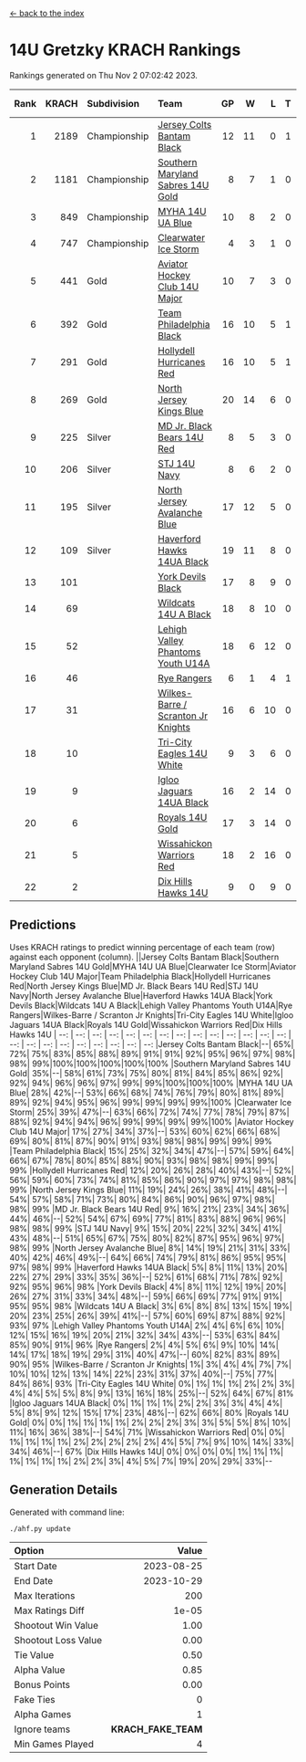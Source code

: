 [<- back to the index](readme.md)
# 14U Gretzky KRACH Rankings
Rankings generated on Thu Nov  2 07:02:42 2023.

Rank|KRACH|Subdivision|Team|GP|W|L|T|OTW|OTL|SoS|Exp Wins|Win Diff
---:|---:|:---|:---|---:|---:|---:|---:|---:|---:|---:|---:|---:
1|2189|Championship|[Jersey Colts Bantam Black](https://gamesheetstats.com/seasons/3659/teams/140580/schedule)|12|11|0|1|2|0|121|12.3|-0.0
2|1181|Championship|[Southern Maryland Sabres 14U Gold](https://gamesheetstats.com/seasons/3659/teams/140588/schedule)|8|7|1|0|0|0|191|7.9|0.0
3|849|Championship|[MYHA 14U UA Blue](https://gamesheetstats.com/seasons/3659/teams/140583/schedule)|10|8|2|0|1|2|242|8.9|0.0
4|747|Championship|[Clearwater Ice Storm](https://gamesheetstats.com/seasons/3659/teams/142500/schedule)|4|3|1|0|0|0|293|3.9|0.0
5|441|Gold|[Aviator Hockey Club 14U Major](https://gamesheetstats.com/seasons/3659/teams/140575/schedule)|10|7|3|0|1|1|431|7.8|-0.0
6|392|Gold|[Team Philadelphia Black](https://gamesheetstats.com/seasons/3659/teams/140590/schedule)|16|10|5|1|2|1|431|11.4|0.0
7|291|Gold|[Hollydell Hurricanes Red](https://gamesheetstats.com/seasons/3659/teams/140578/schedule)|16|10|5|1|1|1|349|11.4|0.0
8|269|Gold|[North Jersey Kings Blue](https://gamesheetstats.com/seasons/3659/teams/140585/schedule)|20|14|6|0|2|1|277|14.9|0.0
9|225|Silver|[MD Jr. Black Bears 14U Red](https://gamesheetstats.com/seasons/3659/teams/140581/schedule)|8|5|3|0|0|0|153|5.9|0.0
10|206|Silver|[STJ 14U Navy](https://gamesheetstats.com/seasons/3659/teams/140589/schedule)|8|6|2|0|0|1|282|6.9|0.0
11|195|Silver|[North Jersey Avalanche Blue](https://gamesheetstats.com/seasons/3659/teams/140584/schedule)|17|12|5|0|0|1|160|12.9|0.0
12|109|Silver|[Haverford Hawks 14UA Black](https://gamesheetstats.com/seasons/3659/teams/140577/schedule)|19|11|8|0|0|2|260|11.9|0.0
13|101||[York Devils Black](https://gamesheetstats.com/seasons/3659/teams/140595/schedule)|17|8|9|0|1|0|293|8.9|0.0
14|69||[Wildcats 14U A Black](https://gamesheetstats.com/seasons/3659/teams/140592/schedule)|18|8|10|0|1|1|364|8.9|0.0
15|52||[Lehigh Valley Phantoms Youth U14A](https://gamesheetstats.com/seasons/3659/teams/140582/schedule)|18|6|12|0|0|0|514|6.9|0.0
16|46||[Rye Rangers](https://gamesheetstats.com/seasons/3659/teams/140587/schedule)|6|1|4|1|0|0|324|2.4|0.0
17|31||[Wilkes-Barre / Scranton Jr Knights](https://gamesheetstats.com/seasons/3659/teams/140593/schedule)|16|6|10|0|0|0|169|6.9|0.0
18|10||[Tri-City Eagles 14U White](https://gamesheetstats.com/seasons/3659/teams/140591/schedule)|9|3|6|0|0|0|76|3.9|0.0
19|9||[Igloo Jaguars 14UA Black](https://gamesheetstats.com/seasons/3659/teams/140579/schedule)|16|2|14|0|0|0|407|2.9|0.0
20|6||[Royals 14U Gold](https://gamesheetstats.com/seasons/3659/teams/140586/schedule)|17|3|14|0|0|0|86|3.9|0.0
21|5||[Wissahickon Warriors Red](https://gamesheetstats.com/seasons/3659/teams/140594/schedule)|18|2|16|0|0|0|175|2.9|0.0
22|2||[Dix Hills Hawks 14U](https://gamesheetstats.com/seasons/3659/teams/140576/schedule)|9|0|9|0|0|0|379|0.9|0.0

## Predictions
Uses KRACH ratings to predict winning percentage of each team (row) against each opponent (column).
||Jersey Colts Bantam Black|Southern Maryland Sabres 14U Gold|MYHA 14U UA Blue|Clearwater Ice Storm|Aviator Hockey Club 14U Major|Team Philadelphia Black|Hollydell Hurricanes Red|North Jersey Kings Blue|MD Jr. Black Bears 14U Red|STJ 14U Navy|North Jersey Avalanche Blue|Haverford Hawks 14UA Black|York Devils Black|Wildcats 14U A Black|Lehigh Valley Phantoms Youth U14A|Rye Rangers|Wilkes-Barre / Scranton Jr Knights|Tri-City Eagles 14U White|Igloo Jaguars 14UA Black|Royals 14U Gold|Wissahickon Warriors Red|Dix Hills Hawks 14U
| --: | --: | --: | --: | --: | --: | --: | --: | --: | --: | --: | --: | --: | --: | --: | --: | --: | --: | --: | --: | --: | --: | --: 
|Jersey Colts Bantam Black|--| 65%| 72%| 75%| 83%| 85%| 88%| 89%| 91%| 91%| 92%| 95%| 96%| 97%| 98%| 98%| 99%|100%|100%|100%|100%|100%
|Southern Maryland Sabres 14U Gold| 35%|--| 58%| 61%| 73%| 75%| 80%| 81%| 84%| 85%| 86%| 92%| 92%| 94%| 96%| 96%| 97%| 99%| 99%|100%|100%|100%
|MYHA 14U UA Blue| 28%| 42%|--| 53%| 66%| 68%| 74%| 76%| 79%| 80%| 81%| 89%| 89%| 92%| 94%| 95%| 96%| 99%| 99%| 99%| 99%|100%
|Clearwater Ice Storm| 25%| 39%| 47%|--| 63%| 66%| 72%| 74%| 77%| 78%| 79%| 87%| 88%| 92%| 94%| 94%| 96%| 99%| 99%| 99%| 99%|100%
|Aviator Hockey Club 14U Major| 17%| 27%| 34%| 37%|--| 53%| 60%| 62%| 66%| 68%| 69%| 80%| 81%| 87%| 90%| 91%| 93%| 98%| 98%| 99%| 99%| 99%
|Team Philadelphia Black| 15%| 25%| 32%| 34%| 47%|--| 57%| 59%| 64%| 66%| 67%| 78%| 80%| 85%| 88%| 90%| 93%| 98%| 98%| 99%| 99%| 99%
|Hollydell Hurricanes Red| 12%| 20%| 26%| 28%| 40%| 43%|--| 52%| 56%| 59%| 60%| 73%| 74%| 81%| 85%| 86%| 90%| 97%| 97%| 98%| 98%| 99%
|North Jersey Kings Blue| 11%| 19%| 24%| 26%| 38%| 41%| 48%|--| 54%| 57%| 58%| 71%| 73%| 80%| 84%| 86%| 90%| 96%| 97%| 98%| 98%| 99%
|MD Jr. Black Bears 14U Red|  9%| 16%| 21%| 23%| 34%| 36%| 44%| 46%|--| 52%| 54%| 67%| 69%| 77%| 81%| 83%| 88%| 96%| 96%| 98%| 98%| 99%
|STJ 14U Navy|  9%| 15%| 20%| 22%| 32%| 34%| 41%| 43%| 48%|--| 51%| 65%| 67%| 75%| 80%| 82%| 87%| 95%| 96%| 97%| 98%| 99%
|North Jersey Avalanche Blue|  8%| 14%| 19%| 21%| 31%| 33%| 40%| 42%| 46%| 49%|--| 64%| 66%| 74%| 79%| 81%| 86%| 95%| 95%| 97%| 98%| 99%
|Haverford Hawks 14UA Black|  5%|  8%| 11%| 13%| 20%| 22%| 27%| 29%| 33%| 35%| 36%|--| 52%| 61%| 68%| 71%| 78%| 92%| 92%| 95%| 96%| 98%
|York Devils Black|  4%|  8%| 11%| 12%| 19%| 20%| 26%| 27%| 31%| 33%| 34%| 48%|--| 59%| 66%| 69%| 77%| 91%| 91%| 95%| 95%| 98%
|Wildcats 14U A Black|  3%|  6%|  8%|  8%| 13%| 15%| 19%| 20%| 23%| 25%| 26%| 39%| 41%|--| 57%| 60%| 69%| 87%| 88%| 92%| 93%| 97%
|Lehigh Valley Phantoms Youth U14A|  2%|  4%|  6%|  6%| 10%| 12%| 15%| 16%| 19%| 20%| 21%| 32%| 34%| 43%|--| 53%| 63%| 84%| 85%| 90%| 91%| 96%
|Rye Rangers|  2%|  4%|  5%|  6%|  9%| 10%| 14%| 14%| 17%| 18%| 19%| 29%| 31%| 40%| 47%|--| 60%| 82%| 83%| 89%| 90%| 95%
|Wilkes-Barre / Scranton Jr Knights|  1%|  3%|  4%|  4%|  7%|  7%| 10%| 10%| 12%| 13%| 14%| 22%| 23%| 31%| 37%| 40%|--| 75%| 77%| 84%| 86%| 93%
|Tri-City Eagles 14U White|  0%|  1%|  1%|  1%|  2%|  2%|  3%|  4%|  4%|  5%|  5%|  8%|  9%| 13%| 16%| 18%| 25%|--| 52%| 64%| 67%| 81%
|Igloo Jaguars 14UA Black|  0%|  1%|  1%|  1%|  2%|  2%|  3%|  3%|  4%|  4%|  5%|  8%|  9%| 12%| 15%| 17%| 23%| 48%|--| 62%| 66%| 80%
|Royals 14U Gold|  0%|  0%|  1%|  1%|  1%|  1%|  2%|  2%|  2%|  3%|  3%|  5%|  5%|  8%| 10%| 11%| 16%| 36%| 38%|--| 54%| 71%
|Wissahickon Warriors Red|  0%|  0%|  1%|  1%|  1%|  1%|  2%|  2%|  2%|  2%|  2%|  4%|  5%|  7%|  9%| 10%| 14%| 33%| 34%| 46%|--| 67%
|Dix Hills Hawks 14U|  0%|  0%|  0%|  0%|  1%|  1%|  1%|  1%|  1%|  1%|  1%|  2%|  2%|  3%|  4%|  5%|  7%| 19%| 20%| 29%| 33%|--

## Generation Details

Generated with command line:
```
./ahf.py update
```

| Option | Value |
| :----- | ----: |
| Start Date | 2023-08-25 |
| End Date | 2023-10-29 |
| Max Iterations | 200 |
| Max Ratings Diff | 1e-05 |
| Shootout Win Value | 1.00 |
| Shootout Loss Value | 0.00 |
| Tie Value | 0.50 |
| Alpha Value | 0.85 |
| Bonus Points | 0.00 |
| Fake Ties | 0 |
| Alpha Games | 1 |
| Ignore teams | __KRACH_FAKE_TEAM__ |
| Min Games Played | 4 |

